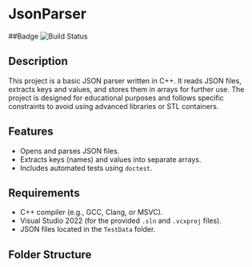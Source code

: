 # JsonParser

##Badge
![Build Status](https://github.com/13biswanath/week-02-programming-assignment-13biswanath/actions/workflows/main.yml/badge.svg)


## Description
This project is a basic JSON parser written in C++. It reads JSON files, extracts keys and values, and stores them in arrays for further use. The project is designed for educational purposes and follows specific constraints to avoid using advanced libraries or STL containers.

## Features
- Opens and parses JSON files.
- Extracts keys (names) and values into separate arrays.
- Includes automated tests using `doctest`.

## Requirements
- C++ compiler (e.g., GCC, Clang, or MSVC).
- Visual Studio 2022 (for the provided `.sln` and `.vcxproj` files).
- JSON files located in the `TestData` folder.

## Folder Structure
